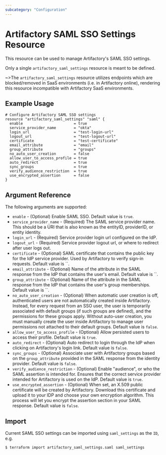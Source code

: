 ```yaml
---
subcategory: "Configuration"
---
```

# Artifactory SAML SSO Settings Resource

This resource can be used to manage Artifactory's SAML SSO settings.

Only a single `artifactory_saml_settings` resource is meant to be defined.

~>The `artifactory_saml_settings` resource utilizes endpoints which are blocked/removed in SaaS environments (i.e. in Artifactory online), rendering this resource incompatible with Artifactory SaaS environments.

## Example Usage

```hcl
# Configure Artifactory SAML SSO settings
resource "artifactory_saml_settings" "saml" {
  enable                       = true
  service_provider_name        = "okta"
  login_url                    = "test-login-url"
  logout_url                   = "test-logout-url"
  certificate                  = "test-certificate"
  email_attribute              = "email"
  group_attribute              = "groups"
  no_auto_user_creation        = false
  allow_user_to_access_profile = true
  auto_redirect                = true
  sync_groups                  = true
  verify_audience_restriction  = true
  use_encrypted_assertion      = false
}
```

## Argument Reference

The following arguments are supported:

* `enable`                          - (Optional) Enable SAML SSO.  Default value is `true`.
* `service_provider_name`           - (Required) The SAML service provider name. This should be a URI that is also known as the entityID, providerID, or entity identity.
* `login_url`                       - (Required) Service provider login url configured on the IdP.
* `logout_url`                      - (Required) Service provider logout url, or where to redirect after user logs out.
* `certificate`                     - (Optional) SAML certificate that contains the public key for the IdP service provider.  Used by Artifactory to verify sign-in requests. Default value is ``.
* `email_attribute`                 - (Optional) Name of the attribute in the SAML response from the IdP that contains the user's email. Default value is ``.
* `group_attribute`                 - (Optional) Name of the attribute in the SAML response from the IdP that contains the user's group memberships. Default value is ``.  
* `no_auto_user_creation`           - (Optional) When automatic user creation is off, authenticated users are not automatically created inside Artifactory. Instead, for every request from an SSO user, the user is temporarily associated with default groups (if such groups are defined), and the permissions for these groups apply. Without auto-user creation, you must manually create the user inside Artifactory to manage user permissions not attached to their default groups. Default value is `false`.
* `allow_user_to_access_profile`    - (Optional) Allow persisted users to access their profile.  Default value is `true`.
* `auto_redirect`                   - (Optional) Auto redirect to login through the IdP when clicking on Artifactory's login link.  Default value is `false`.
* `sync_groups`                     - (Optional) Associate user with Artifactory groups based on the `group_attribute` provided in the SAML response from the identity provider.  Default value is `false`.
* `verify_audience_restriction`     - (Optional) Enable "audience", or who the SAML assertion is intended for.  Ensures that the correct service provider intended for Artifactory is used on the IdP.  Default value is `true`.
* `use_encrypted_assertion`         - (Optional) When set, an X.509 public certificate will be created by Artifactory. Download this certificate and upload it to your IDP and choose your own encryption algorithm. This process will let you encrypt the assertion section in your SAML response. Default value is `false`.

## Import

Current SAML SSO settings can be imported using `saml_settings` as the `ID`, e.g.

```
$ terraform import artifactory_saml_settings.saml saml_settings
```
